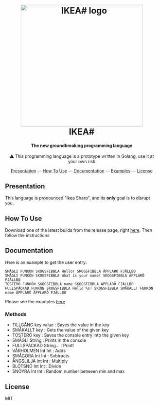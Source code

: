 <h1 align="center">
  <br>
  <img src="https://i.imgur.com/lH4kZ5l.png" alt="IKEA# logo" width="400">
  <br>
  IKEA#
  <br>
</h1>

<h4 align="center">The new groundbreaking programming language</h4>

<p align="center">⚠️ This programming language is a prototype written in Golang, use it at your own risk</p>

<p align="center">
  <a href="#presentation">Presentation</a> —
  <a href="#how-to-use">How To Use</a> —
  <a href="#documentation">Documentation</a> —
  <a href="https://github.com/hugolgst/ikea-sharp/tree/master/examples">Examples</a> —
  <a href="#license">License</a>
</p>

## Presentation
This language is pronounced "Ikea Sharp", and its **only** goal is to disrupt you.

## How To Use
Download one of the latest builds from the release page, right [here](https://github.com/hugolgst/ikea-sharp/releases).
Then follow the instructions

## Documentation

Here is an example to get the user entry:
```ikea
SMÅGLI FUNKÖN SKOGSFIBBLA Hello! SKOGSFIBBLA ÄPPLARÖ FJÄLLBO
SMÅGLI FUNKÖN SKOGSFIBBLA What is your name! SKOGSFIBBLA ÄPPLARÖ FJÄLLBO
TOSTERÖ FUNKÖN SKOGSFIBBLA name SKOGSFIBBLA ÄPPLARÖ FJÄLLBO
FULLSPÄCKAD FUNKÖN SKOGSFIBBLA Hello %s! SKOGSFIBBLA SMÅKALLT FUNKÖN name ÄPPLARÖ ÄPPLARÖ FJÄLLBO
```

Please see the examples [here](https://github.com/hugolgst/ikea-sharp/tree/master/examples)

### Methods
* TILLGÅNG key value : Saves the value in the key
* SMÅKALLT key : Gets the value of the given key
* TOSTERÖ key : Saves the console entry into the given key
* SMÅGLI String : Prints in the console
* FULLSPÄCKAD String... : Printf
* VÅRHOLMEN Int Int : Adds
* SMÅGÖRA Int Int : Subtracts
* ÄNGSLILJA Int Int : Multiply
* BLÖTSNÖ Int Int : Divide
* SNÖYRA Int Int : Random number between min and max

## License

MIT

